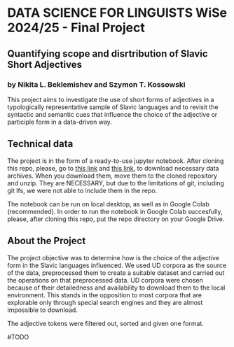 # DATA SCIENCE FOR LINGUISTS WiSe 2024/25 - Final Project
## Quantifying scope and disrtribution of Slavic Short Adjectives
### by Nikita L. Beklemishev and Szymon T. Kossowski

This project aims to investigate the use of short forms of adjectives in a typologically representative sample of Slavic languages and to revisit the syntactic and semantic cues that influence the choice of the adjective or participle form in a data-driven way.

## Technical data
The project is in the form of a ready-to-use jupyter notebook. After cloning this repo, please, go to [this link](https://drive.google.com/file/d/1qNlxOF3FUx4ZWcku9oFqxy0UKH5TH632/view?usp=sharing) and [this link](https://drive.google.com/file/d/1LXOrBB7OnakQtlZFyQB72LcvJtsVkrvL/view?usp=sharing), to download necessary data archives. When you download them, move them to the cloned repository and unzip. They are NECESSARY, but due to the limitations of git, including git lfs, we were not able to include them in the repo.

The notebook can be run on local desktop, as well as in Google Colab (recommended). In order to run the notebook in Google Colab succesfully, please, after cloning this repo, put the repo directory on your Google Drive.

## About the Project
The project objective was to determine how is the choice of the adjective form in the Slavic languages influenced. We used UD corpora as the source of the data, preprocessed them to create a suitable dataset and carried out the operations on that preprocessed data. UD corpora were chosen because of their detailedness and availability to download them to the local environment. This stands in the opposition to most corpora that are explorable only through special search engines and they are almost impossible to download.

The adjective tokens were filtered out, sorted and given one format.

#TODO
